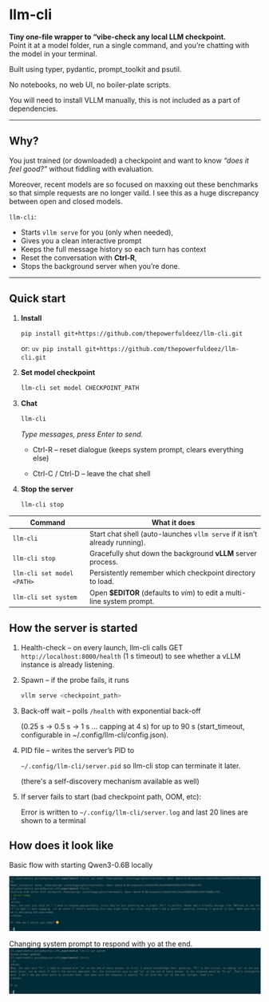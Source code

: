 # llm-cli

**Tiny one-file wrapper to “vibe-check any local LLM checkpoint.**  
Point it at a model folder, run a single command, and you’re chatting with the
model in your terminal.

Built using typer, pydantic, prompt_toolkit and psutil.

No notebooks, no web UI, no boiler-plate scripts.

You will need to install VLLM manually, this is not included as a part of dependencies.

---

## Why?

You just trained (or downloaded) a checkpoint and want to know *“does it feel
good?”* without fiddling with evaluation.

Moreover, recent models are so focused on maxxing out these benchmarks so that simple requests are no longer vaild. I see this as a huge discrepancy between open and closed models.

`llm-cli`:

* Starts `vllm serve` for you (only when needed),
* Gives you a clean interactive prompt
* Keeps the full message history so each turn has context
* Reset the conversation with **Ctrl-R**,
* Stops the background server when you’re done.

---

## Quick start

1. **Install**

   ```bash
   pip install git+https://github.com/thepowerfuldeez/llm-cli.git
   ```

   or: `uv pip install git+https://github.com/thepowerfuldeez/llm-cli.git`

2. **Set model checkpoint**

    ```bash
    llm-cli set model CHECKPOINT_PATH
    ```

3. **Chat**

    ```bash
    llm-cli
    ```

    *Type messages, press Enter to send.*

    * Ctrl-R – reset dialogue (keeps system prompt, clears everything else)

    * Ctrl-C / Ctrl-D – leave the chat shell

4. **Stop the server**

    ```bash
    llm-cli stop
    ```



| Command | What it does |
|---------|--------------|
| `llm-cli` | Start chat shell (auto-launches `vllm serve` if it isn’t already running). |
| `llm-cli stop` | Gracefully shut down the background **vLLM** server process. |
| `llm-cli set model <PATH>` | Persistently remember which checkpoint directory to load. |
| `llm-cli set system` | Open **\$EDITOR** (defaults to *vim*) to edit a multi-line system prompt. |




## How the server is started
	
1.	Health-check – on every launch, llm-cli calls GET `http://localhost:8000/health`
(1 s timeout) to see whether a vLLM instance is already listening.
	
2.	Spawn – if the probe fails, it runs

    ```bash
    vllm serve <checkpoint_path>
    ```

3.	Back-off wait – polls `/health` with exponential back-off

    (0.25 s → 0.5 s → 1 s … capping at 4 s) for up to 90 s
    (start_timeout, configurable in ~/.config/llm-cli/config.json).

4.	PID file – writes the server’s PID to

    `~/.config/llm-cli/server.pid` so llm-cli stop can terminate it later.

    (there's a self-discovery mechanism available as well)

5. If server fails to start (bad checkpoint path, OOM, etc):

    Error is written to `~/.config/llm-cli/server.log` and last 20 lines are shown to a terminal



## How does it look like

Basic flow with starting Qwen3-0.6B locally

![](images/prompt.jpg)

Changing system prompt to respond with yo at the end.
![](images/prompt_system.jpg)